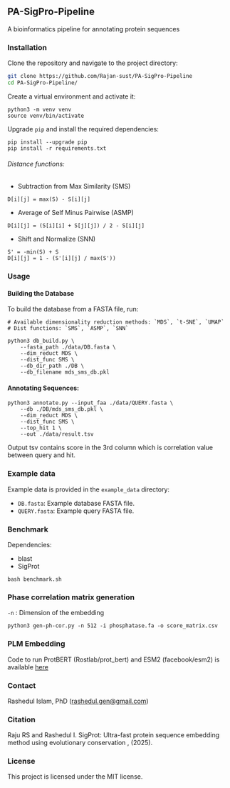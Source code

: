 ## PA-SigPro-Pipeline
A bioinformatics pipeline for annotating protein sequences

### Installation

Clone the repository and navigate to the project directory:

```sh
git clone https://github.com/Rajan-sust/PA-SigPro-Pipeline
cd PA-SigPro-Pipeline/
```

Create a virtual environment and activate it:

```
python3 -m venv venv
source venv/bin/activate
```
Upgrade `pip` and install the required dependencies:
```
pip install --upgrade pip
pip install -r requirements.txt
```




###### Distance functions:

- Subtraction from Max Similarity (SMS)
```
D[i][j] = max(S) - S[i][j]
```

- Average of Self Minus Pairwise (ASMP)
```
D[i][j] = (S[i][i] + S[j][j]) / 2 - S[i][j]
```

- Shift and Normalize (SNN)
```
S' = -min(S) + S
D[i][j] = 1 - (S'[i][j] / max(S'))
```

### Usage
#### Building the Database

To build the database from a FASTA file, run:
```
# Available dimensionality reduction methods: `MDS`, `t-SNE`, `UMAP`
# Dist functions: `SMS`, `ASMP`, `SNN`

python3 db_build.py \
    --fasta_path ./data/DB.fasta \
    --dim_reduct MDS \
    --dist_func SMS \
    --db_dir_path ./DB \
    --db_filename mds_sms_db.pkl
```

#### Annotating Sequences:

```
python3 annotate.py --input_faa ./data/QUERY.fasta \
    --db ./DB/mds_sms_db.pkl \
    --dim_reduct MDS \
    --dist_func SMS \
    --top_hit 1 \
    --out ./data/result.tsv
```

Output tsv contains score in the 3rd column which is correlation value between query and hit.

### Example data
Example data is provided in the `example_data` directory:


- `DB.fasta`: Example database FASTA file.
- `QUERY.fasta`: Example query FASTA file.


### Benchmark

Dependencies:
- blast
- SigProt

```
bash benchmark.sh
```


### Phase correlation matrix generation

`-n` : Dimension of the embedding 

```
python3 gen-ph-cor.py -n 512 -i phosphatase.fa -o score_matrix.csv
```

### PLM Embedding
Code to run ProtBERT (Rostlab/prot_bert) and ESM2 (facebook/esm2) is available [here](https://github.com/Rajan-sust/GeneAnnotation) 

### Contact
Rashedul Islam, PhD (rashedul.gen@gmail.com)

### Citation
Raju RS and Rashedul I. SigProt: Ultra-fast protein sequence embedding method using evolutionary conservation
, (2025).

### License
This project is licensed under the MIT license.
